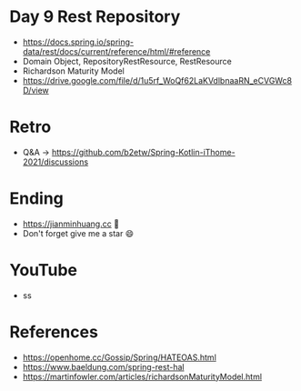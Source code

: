 # Day 9 Rest Repository
* https://docs.spring.io/spring-data/rest/docs/current/reference/html/#reference
* Domain Object, RepositoryRestResource, RestResource
* Richardson Maturity Model
* https://drive.google.com/file/d/1u5rf_WoQf62LaKVdlbnaaRN_eCVGWc8D/view

# Retro
* Q&A -> https://github.com/b2etw/Spring-Kotlin-iThome-2021/discussions

# Ending
* https://jianminhuang.cc 🌈
* Don't forget give me a star 😄

# YouTube
* ss

# References
* https://openhome.cc/Gossip/Spring/HATEOAS.html
* https://www.baeldung.com/spring-rest-hal
* https://martinfowler.com/articles/richardsonMaturityModel.html
